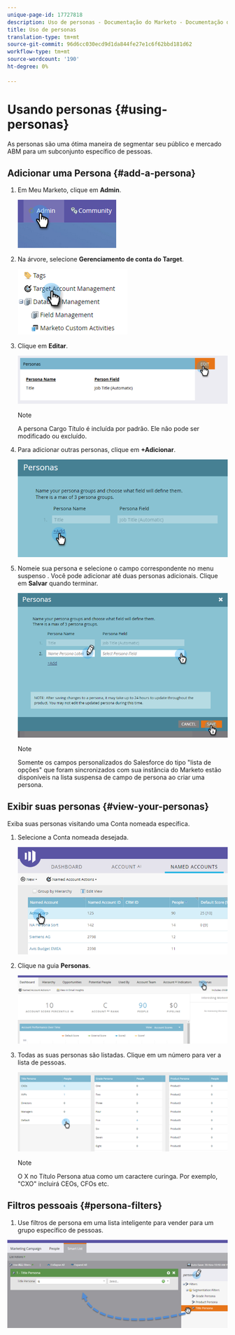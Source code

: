 ```yaml
---
unique-page-id: 17727818
description: Uso de personas - Documentação do Marketo - Documentação do produto
title: Uso de personas
translation-type: tm+mt
source-git-commit: 96d6cc030ecd9d1da844fe27e1c6f62bbd181d62
workflow-type: tm+mt
source-wordcount: '190'
ht-degree: 0%

---
```



# Usando personas {#using-personas}

As personas são uma ótima maneira de segmentar seu público e mercado ABM para um subconjunto específico de pessoas.

## Adicionar uma Persona {#add-a-persona}

1. Em Meu Marketo, clique em **Admin**.

   ![](assets/one.png)

1. Na árvore, selecione **Gerenciamento de conta do Target**.

   ![](assets/using-personas-2.png)

1. Clique em **Editar**.

   ![](assets/three.png)

   >[!NOTE]
   >
   >A persona Cargo Título é incluída por padrão. Ele não pode ser modificado ou excluído.

1. Para adicionar outras personas, clique em **+Adicionar**.

   ![](assets/four.png)

1. Nomeie sua persona e selecione o campo correspondente no menu suspenso . Você pode adicionar até duas personas adicionais. Clique em **Salvar** quando terminar.

   ![](assets/five.png)

   >[!NOTE]
   >
   >Somente os campos personalizados do Salesforce do tipo &quot;lista de opções&quot; que foram sincronizados com sua instância do Marketo estão disponíveis na lista suspensa de campo de persona ao criar uma persona.

## Exibir suas personas {#view-your-personas}

Exiba suas personas visitando uma Conta nomeada específica.

1. Selecione a Conta nomeada desejada.

   ![](assets/one-a.png)

1. Clique na guia **Personas**.

   ![](assets/two-a.png)

1. Todas as suas personas são listadas. Clique em um número para ver a lista de pessoas.

   ![](assets/three-a.png)

   >[!NOTE]
   >
   >O X no Título Persona atua como um caractere curinga. Por exemplo, &quot;CXO&quot; incluirá CEOs, CFOs etc.

## Filtros pessoais {#persona-filters}

1. Use filtros de persona em uma lista inteligente para vender para um grupo específico de pessoas.

![](assets/one-b.png)
